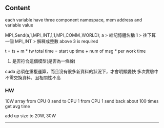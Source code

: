 ## Content

each variable have three component
namespace, mem address and variable value

MPI_Send(a,1,MPI_INT,1,1,MPI_COMM_WORLD);
a > 給記憶體名稱
1 > 往下算一個
MPI_INT > 解釋成整數
above 3 is required

t = ts + m * tw
total time = start up time + num of msg * per work time

1. 是否符合這個模型(是否為一條線)

cuda 必須在重複運算，而且沒有很多新資料的狀況下，才會明顯變快
多次實驗中不需交換資料，且相關性不高


### HW

10W array
from CPU 0 send to CPU 1
from CPU 1 send back
about 100 times
get avg time

add up size to 20W, 30W

---

